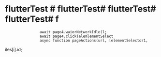 # flutterTest # flutterTest# flutterTest# flutterTest# f
                    await page4.waiorNetworkIdle(l;
                    await page4.click(elemlementSelect
                    async function pageActions(url, [elementSelector1,
iles[i].id;
